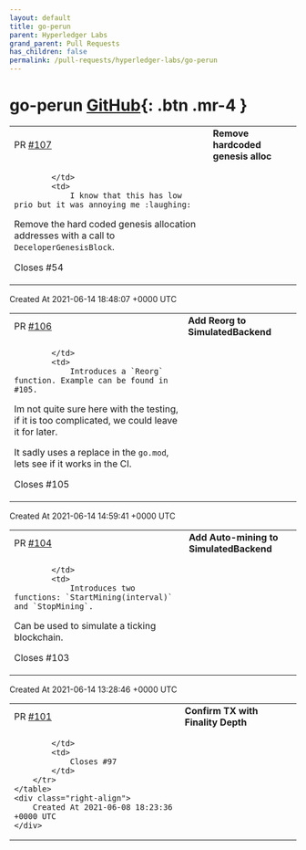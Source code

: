 ```yaml
---
layout: default
title: go-perun
parent: Hyperledger Labs
grand_parent: Pull Requests
has_children: false
permalink: /pull-requests/hyperledger-labs/go-perun
---
```


# go-perun <span class="fs-3 right-align">[GitHub](https://github.com/hyperledger-labs/go-perun){: .btn .mr-4 }</span>


<div>
    <table>
        <tr>
            <td>
                PR <a href="https://github.com/hyperledger-labs/go-perun/pull/107" class=".btn">#107</a>
            </td>
            <td>
                <b>
                    Remove hardcoded genesis alloc
                </b>
            </td>
        </tr>
        <tr>
            <td>
                
            </td>
            <td>
                I know that this has low prio but it was annoying me :laughing:  

Remove the hard coded genesis allocation addresses with a call to `DeceloperGenesisBlock`.

Closes #54 
            </td>
        </tr>
    </table>
    <div class="right-align">
        Created At 2021-06-14 18:48:07 +0000 UTC
    </div>
</div>

<div>
    <table>
        <tr>
            <td>
                PR <a href="https://github.com/hyperledger-labs/go-perun/pull/106" class=".btn">#106</a>
            </td>
            <td>
                <b>
                    Add Reorg to SimulatedBackend
                </b>
            </td>
        </tr>
        <tr>
            <td>
                
            </td>
            <td>
                Introduces a `Reorg` function. Example can be found in #105.  
Im not quite sure here with the testing, if it is too complicated, we could leave it for later.  
  
It sadly uses a replace in the `go.mod`, lets see if it works in the CI.

Closes #105 
            </td>
        </tr>
    </table>
    <div class="right-align">
        Created At 2021-06-14 14:59:41 +0000 UTC
    </div>
</div>

<div>
    <table>
        <tr>
            <td>
                PR <a href="https://github.com/hyperledger-labs/go-perun/pull/104" class=".btn">#104</a>
            </td>
            <td>
                <b>
                    Add Auto-mining to SimulatedBackend
                </b>
            </td>
        </tr>
        <tr>
            <td>
                
            </td>
            <td>
                Introduces two functions: `StartMining(interval)` and `StopMining`.  
Can be used to simulate a ticking blockchain.  

Closes #103 
            </td>
        </tr>
    </table>
    <div class="right-align">
        Created At 2021-06-14 13:28:46 +0000 UTC
    </div>
</div>

<div>
    <table>
        <tr>
            <td>
                PR <a href="https://github.com/hyperledger-labs/go-perun/pull/101" class=".btn">#101</a>
            </td>
            <td>
                <b>
                    Confirm TX with Finality Depth
                </b>
            </td>
        </tr>
        <tr>
            <td>
                
            </td>
            <td>
                Closes #97 
            </td>
        </tr>
    </table>
    <div class="right-align">
        Created At 2021-06-08 18:23:36 +0000 UTC
    </div>
</div>

